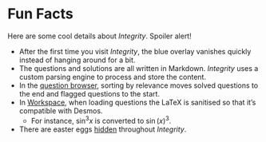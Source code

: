 # Fun Facts
<!-- #SQUARK live!
| dest = docs/fun-facts
| desc = Some cool little details you may not have noticed about Integrity!
| index = docs
-->

Here are some cool details about *Integrity*. Spoiler alert!

- After the first time you visit *Integrity*, the blue overlay vanishes quickly instead of hanging around for a bit.
- The questions and solutions are all written in Markdown. *Integrity* uses a custom parsing engine to process and store the content.
- In the [question browser](https://sup2point0.github.io/integrity/questions/all), sorting by relevance moves solved questions to the end and flagged questions to the start.
- In [Workspace](https://sup2point0.github.io/integrity/workspace), when loading questions the LaTeX is sanitised so that it’s compatible with Desmos.
  - For instance, $\sin^3{x}$ is converted to $\sin(x)^3$.
- There are easter eggs <a href="fun-facts/alt"><span class="highlight">hidden</span></a> throughout *Integrity*.

